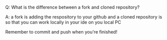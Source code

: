 Q: What is the difference between a fork and cloned repository?

A: a fork is adding the respository to your github 
   and a cloned repository is so that you can work locally in your ide on you local PC


Remember to commit and push when you're finished!